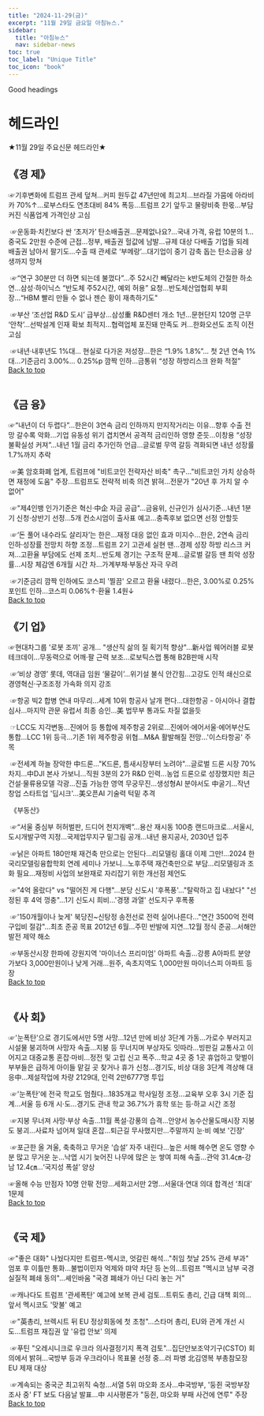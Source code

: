 ```yaml
---
title: "2024-11-29(금)"
excerpt: "11월 29일 금요일 아침뉴스."
sidebar:
  title: "아침뉴스"
  nav: sidebar-news
toc: true
toc_label: "Unique Title"
toc_icon: "book"
---
```


Good headings

# 헤드라인
★11월 29일 주요신문 헤드라인★

## 《경  제》

☞기후변화에 트럼프 관세 덮쳐…커피 원두값 47년만에 최고치...브라질 가뭄에 아라비카 70%↑...로부스타도 연초대비 84% 폭등...트럼프 2기 앞두고 물량비축 한몫...부담커진 식품업계 가격인상 고심

​
☞운동화·치킨보다 싼 ‘초저가’ 탄소배출권…문제없나요?...국내 가격, 유럽 10분의 1...중국도 2만원 수준에 근접...정부, 배출권 헐값에 남발...규제 대상 다배출 기업들 되레 배출권 남아서 팔기도...수출 때 관세로 ‘부메랑’...대기업이 중기 감축 돕는 탄소금융 상생까지 망쳐

​
☞“연구 30분만 더 하면 되는데 불껐다”…주 52시간 빼달라는 k반도체의 간절한 하소연...삼성·하이닉스 “반도체 주52시간, 예외 허용” 요청...반도체산업협회 부회장...“HBM 빨리 만들 수 없나 젠슨 황이 재촉하기도"

​
☞부산 ‘조선업 R&D 도시’ 급부상...삼성重 R&D센터 개소 1년…문현단지 120명 근무 ‘안착’...선박설계 인재 확보 최적지…협력업체 포진돼 만족도 커...한화오션도 조직 이전 고심

​
☞내년·내후년도 1%대… 현실로 다가온 저성장...한은 “1.9% 1.8%”… 첫 2년 연속 1%대...기준금리 3.00%… 0.25%p 깜짝 인하...금통위 “성장 하방리스크 완화 적절”
​<br>
<a href="#" class="btn btn--success">Back to top</a>
<br>
​
## 《금  융》

☞“내년이 더 두렵다”…한은이 3연속 금리 인하까지 만지작거리는 이유...향후 수출 전망 갈수록 악화...기업 유동성 위기 겹치면서 공격적 금리인하 영향 준듯...이창용 “성장 불확실성 커져”...내년 1월 금리 추가인하 언급...글로벌 무역 갈등 격화되면 내년 성장률 1.7%까지 추락

​
☞美 암호화폐 업계, 트럼프에 "비트코인 전략자산 비축" 촉구..."비트코인 가치 상승하면 재정에 도움" 주장...트럼프도 전략적 비축 의견 밝혀...전문가 "20년 후 가치 알 수 없어"

​
☞"제4인뱅 인가기준은 혁신·中企 자금 공급"...금융위, 신규인가 심사기준...내년 1분기 신청·상반기 선정...5개 컨소시엄이 출사표 예고...충족후보 없으면 선정 안할듯

​
☞‘돈 풀어 내수라도 살리자’는 한은…재정 대응 없인 효과 미지수...한은, 2연속 금리 인하·성장률 전망치 하향 조정...트럼프 2기 고관세 실현 땐...경제 성장 하방 리스크 커져...고환율 부담에도 선제 조치...반도체 경기는 구조적 문제...글로벌 갈등 땐 최악 성장률...시장 체감엔 6개월 시간 차...가계부채·부동산 자극 우려

​
☞기준금리 깜짝 인하에도 코스피 '찔끔' 오르고 환율 내렸다...한은, 3.00%로 0.25%포인트 인하...코스피 0.06%↑·환율 1.4원↓
​<br>
<a href="#" class="btn btn--success">Back to top</a>
<br>

## 《기  업》

☞현대차그룹 '로봇 조끼' 공개… "생산직 삶의 질 획기적 향상"...新사업 웨어러블 로봇 테크데이...무동력으로 어깨·팔 근력 보조...로보틱스랩 통해 B2B판매 시작

​
☞‘비상 경영’ 롯데, 역대급 임원 ‘물갈이’…위기설 불식 안간힘...고강도 인적 쇄신으로 경영혁신·구조조정 가속화 의지 강조

​
☞항공 빅2 합병 연내 마무리…세계 10위 항공사 날개 편다...대한항공 - 아시아나 결합심사...마지막 관문 유럽서 최종 승인...美 법무부 통과도 차질 없을듯

​
☞LCC도 지각변동…진에어 등 통합에 제주항공 2위로...진에어·에어서울·에어부산도 통합...LCC 1위 등극…기존 1위 제주항공 위협...M&A 활발해질 전망…'이스타항공' 주목

​
☞전세계 하늘 장악한 中드론…"K드론, 틈새시장부터 노려야"...글로벌 드론 시장 70% 차지…中DJI 본사 가보니...직원 3분의 2가 R&D 인력...농업 드론으로 성장했지만 최근 건설·물류용모델 각광...진출 가능한 영역 무궁무진...생성형AI 분야서도 中굴기...작년 창업 스타트업 '딥시크'...美오픈AI 기술력 턱밑 추격

​
《부동산》

​
☞“서울 중심부 허허벌판, 드디어 천지개벽”…용산 재시동 100층 랜드마크로...서울시, 도시개발구역 지정...국제업무지구 밑그림 공개...내년 용지공사, 2030년 입주

​
☞낡은 아파트 180만채 재건축 만으로는 안된다…리모델링 홀대 이제 그만!...2024 한국리모델링융합학회 연례 세미나 가보니...노후주택 재건축만으로 부담…리모델링과 조화 필요...재정비 사업의 보완재로 자리잡기 위한 개선점 제언도

​
☞"4억 올랐다" vs "떨어진 게 다행"…분당 신도시 '후폭풍'..."탈락하고 집 내놨다" "선정된 후 4억 껑충"...1기 신도시 희비...'경쟁 과열' 선도지구 후폭풍

​
☞'150개월이나 늦게' 북당진~신탕정 송전선로 전력 실어나른다..."연간 3500억 전력 구입비 절감"...최초 준공 목표 2012년 6월…주민 반발에 지연...12월 정식 준공…서해안 발전 제약 해소

​
☞부동산시장 한파에 강원지역 '마이너스 프리미엄' 아파트 속출...강릉 A아파트 분양가보다 3,000만원이나 낮게 거래...원주, 속초지역도 1,000만원 마이너스피 아파트 등장
<br>
<a href="#" class="btn btn--success">Back to top</a>
<br>
​
## 《사  회》

☞'눈폭탄'으로 경기도에서만 5명 사망…12년 만에 비상 3단계 가동...가로수 부러지고 시설물 붕괴하며 사망자 속출…지붕 등 무너지며 부상자도 잇따라...빙판길 교통사고 이어지고 대중교통 혼잡·마비…정전 및 고립 신고 폭주...학교 4곳 중 1곳 휴업하고 맞벌이 부부들은 급하게 아이들 맡길 곳 찾거나 휴가 신청...경기도, 비상 대응 3단계 격상해 대응中…제설작업에 차량 2129대, 인력 2만6777명 투입

​
☞'눈폭탄'에 전국 학교도 멈췄다…1835개교 학사일정 조정...교육부 오후 3시 기준 집계…서울 등 6개 시·도...경기도 관내 학교 36.7%가 휴학 또는 등·하교 시간 조정

​
☞지붕 무너져 사망·부상 속출…11월 폭설·강풍의 습격...안양서 농수산물도매시장 지붕도 붕괴…사료차 넘어져 일대 혼잡...퇴근길 무사했지만…주말까지 눈·비 예보 '긴장'

​
☞포근한 올 겨울, 축축하고 무거운 ‘습설’ 자주 내린다...높은 서해 해수면 온도 영향 수분 많고 무거운 눈...낙엽 시기 늦어진 나무에 많은 눈 쌓여 피해 속출...관악 31.4㎝-강남 12.4㎝…‘국지성 폭설’ 양상


☞올해 수능 만점자 10명 안팎 전망…세화고서만 2명...서울대·연대 의대 합격선 ‘최대’ 1문제
<br>
<a href="#" class="btn btn--success">Back to top</a>
<br>
​
## 《국  제》

☞"좋은 대화" 나눴다지만 트럼프-멕시코, 엇갈린 해석..."취임 첫날 25% 관세 부과" 엄포 후 이틀만 통화...불법이민자 억제와 먀약 차단 등 논의...트럼프 "멕시코 남부 국경 실질적 폐쇄 동의"...셰인바움 "국경 폐쇄가 아닌 다리 놓는 거"

​
☞캐나다도 트럼프 '관세폭탄' 예고에 보복 관세 검토...트뤼도 총리, 긴급 대책 회의…앞서 멕시코도 '맞불' 예고

​
☞"英총리, 브렉시트 뒤 EU 정상회동에 첫 초청"...스타머 총리, EU와 관계 개선 시도…트럼프 재집권 앞 '유럽 안보' 의제

​
☞푸틴 "오레시니크로 우크라 의사결정기지 폭격 검토"...집단안보조약기구(CSTO) 회의에서 밝혀...국방부 등과 우크라이나 목표물 선정 중...러 파병 北김영복 부총참모장 EU 제재 대상

​
☞계속되는 중국군 최고위직 숙청…서열 5위 먀오화 조사...中국방부, '둥쥔 국방부장 조사 중' FT 보도 다음날 발표...中 시사평론가 "둥쥔, 먀오화 부패 사건에 연루" 주장
<br>
<a href="#" class="btn btn--success">Back to top</a>
<br>
